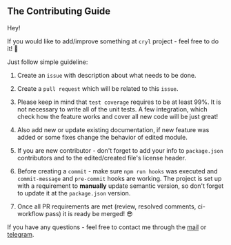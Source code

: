 ## The Contributing Guide

Hey!

If you would like to add/improve something at `cryl` project - feel free to do it! 🚀

Just follow simple guideline:

1.  Create an `issue` with description about what needs to be done.

2.  Create a `pull request` which will be related to this `issue`.

3.  Please keep in mind that `test coverage` requires to be at least 99%.
    It is not necessary to write all of the unit tests. A few integration,
    which check how the feature works and cover all new code will be just great!

4.  Also add new or update existing documentation, if new feature was added or
    some fixes change the behavior of edited module.

5.  If you are new contributor - don't forget to add your info to `package.json`
    contributors and to the edited/created file's license header.

6.  Before creating a `commit` - make sure `npm run hooks` was executed and
    `commit-message` and `pre-commit` hooks are working. The project is set up
    with a requirement to **manually** update semantic version, so don't forget
    to update it at the `package.json` version.

7.  Once all PR requirements are met (review, resolved comments, ci-workflow pass) it
    is ready be merged! 😎

If you have any questions - feel free to contact me through the
[mail](mailto:andr.lyt.dev@gmail.com) or [telegram](https://t.me/andr_ll).
